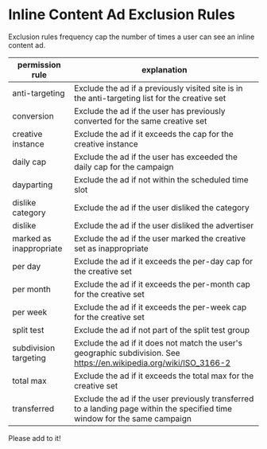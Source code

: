# Inline Content Ad Exclusion Rules

Exclusion rules frequency cap the number of times a user can see an inline content ad.

| permission rule  | explanation  |
|---|---|
| anti-targeting  | Exclude the ad if a previously visited site is in the anti-targeting list for the creative set  |
| conversion  | Exclude the ad if the user has previously converted for the same creative set  |
| creative instance  | Exclude the ad if it exceeds the cap for the creative instance  |
| daily cap  | Exclude the ad if the user has exceeded the daily cap for the campaign  |
| dayparting  | Exclude the ad if not within the scheduled time slot  |
| dislike category  | Exclude the ad if the user disliked the category  |
| dislike  | Exclude the ad if the user disliked the advertiser  |
| marked as inappropriate  | Exclude the ad if the user marked the creative set as inappropriate  |
| per day  | Exclude the ad if it exceeds the per-day cap for the creative set  |
| per month  | Exclude the ad if it exceeds the per-month cap for the creative set  |
| per week  | Exclude the ad if it exceeds the per-week cap for the creative set  |
| split test  | Exclude the ad if not part of the split test group  |
| subdivision targeting  | Exclude the ad if it does not match the user's geographic subdivision. See https://en.wikipedia.org/wiki/ISO_3166-2  |
| total max  | Exclude the ad if it exceeds the total max for the creative set  |
| transferred  | Exclude the ad if the user previously transferred to a landing page within the specified time window for the same campaign  |

Please add to it!

